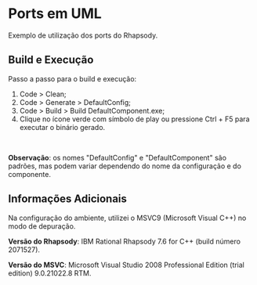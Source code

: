 # Ports em UML

Exemplo de utilização dos ports do Rhapsody.

## Build e Execução

Passo a passo para o build e execução:

1. Code > Clean;
2. Code > Generate > DefaultConfig;
3. Code > Build > Build DefaultComponent.exe;
4. Clique no ícone verde com símbolo de play ou pressione Ctrl + F5 para
   executar o binário gerado.

<br />

**Observação**: os nomes "DefaultConfig" e "DefaultComponent" são padrões, mas
podem variar dependendo do nome da configuração e do componente.

## Informações Adicionais

Na configuração do ambiente, utilizei o MSVC9 (Microsoft Visual C++) no modo de
depuração.

**Versão do Rhapsody**: IBM Rational Rhapsody 7.6 for C++
(build número 2071527).

**Versão do MSVC**: Microsoft Visual Studio 2008 Professional Edition
(trial edition) 9.0.21022.8 RTM.
